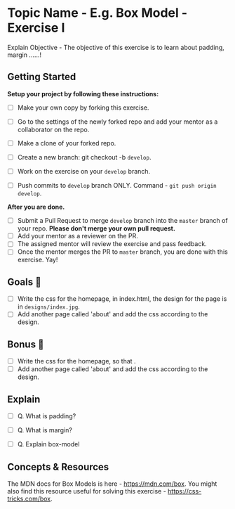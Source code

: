 # Topic Name - E.g. Box Model - Exercise I

Explain Objective - The objective of this exercise is to learn about padding, margin ......!

## Getting Started

**Setup your project by following these instructions:**

* [ ] Make your own copy by forking this exercise.
* [ ] Go to the settings of the newly forked repo and add your mentor as a collaborator on the repo.
* [ ] Make a clone of your forked repo.
* [ ] Create a new branch: git checkout -b `develop`.
* [ ] Work on the exercise on your `develop` branch.
* [ ] Push commits to `develop` branch ONLY. Command - `git push origin develop`.


**After you are done.**

* [ ] Submit a Pull Request to merge `develop` branch into the `master` branch of your repo. **Please don't merge your own pull request.**
* [ ] Add your mentor as a reviewer on the PR.
* [ ] The assigned mentor will review the exercise and pass feedback.
* [ ] Once the mentor merges the PR to `master` branch, you are done with this exercise. Yay!

## Goals 🎯
* [ ] Write the css for the homepage, in index.html, the design for the page is in `designs/index.jpg`.
* [ ] Add another page called 'about' and add the css according to the design.

## Bonus 💫
* [ ] Write the css for the homepage, so that .
* [ ] Add another page called 'about' and add the css according to the design.

## Explain

* [ ] Q. What is padding?
* [ ] Q. What is margin?
* [ ] Q. Explain box-model  


## Concepts & Resources

The MDN docs for Box Models is here - https://mdn.com/box. You might also find this resource useful for solving this exercise - https://css-tricks.com/box.

